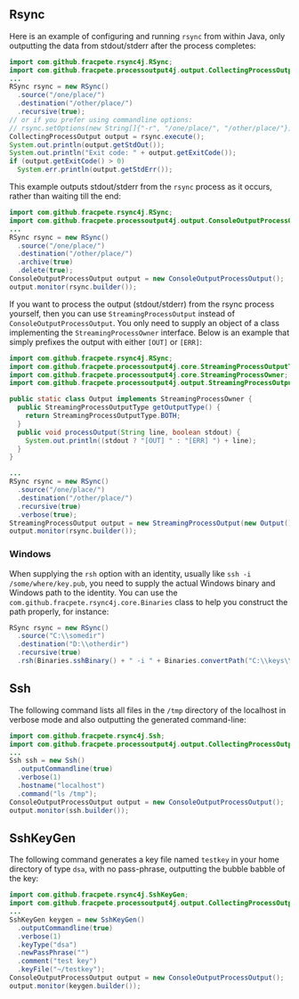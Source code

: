 ## Rsync

Here is an example of configuring and running `rsync` from within Java, only 
outputting the data from stdout/stderr after the process completes: 

```java
import com.github.fracpete.rsync4j.RSync;
import com.github.fracpete.processoutput4j.output.CollectingProcessOutput;
...
RSync rsync = new RSync()
  .source("/one/place/")
  .destination("/other/place/")
  .recursive(true);
// or if you prefer using commandline options:
// rsync.setOptions(new String[]{"-r", "/one/place/", "/other/place/"});
CollectingProcessOutput output = rsync.execute();
System.out.println(output.getStdOut());
System.out.println("Exit code: " + output.getExitCode());
if (output.getExitCode() > 0)
  System.err.println(output.getStdErr());
```

This example outputs stdout/stderr from the `rsync` process as it occurs, 
rather than waiting till the end:

```java
import com.github.fracpete.rsync4j.RSync;
import com.github.fracpete.processoutput4j.output.ConsoleOutputProcessOutput;
...
RSync rsync = new RSync()
  .source("/one/place/")
  .destination("/other/place/")
  .archive(true)
  .delete(true);
ConsoleOutputProcessOutput output = new ConsoleOutputProcessOutput();
output.monitor(rsync.builder());
```

If you want to process the output (stdout/stderr) from the rsync process
yourself, then you can use `StreamingProcessOutput` instead of 
`ConsoleOutputProcessOutput`. You only need to supply an object of a class
implementing the `StreamingProcessOwner` interface. Below is an example
that simply prefixes the output with either `[OUT]` or `[ERR]`: 

```java
import com.github.fracpete.rsync4j.RSync;
import com.github.fracpete.processoutput4j.core.StreamingProcessOutputType;
import com.github.fracpete.processoutput4j.core.StreamingProcessOwner;
import com.github.fracpete.processoutput4j.output.StreamingProcessOutput;

public static class Output implements StreamingProcessOwner {
  public StreamingProcessOutputType getOutputType() {
    return StreamingProcessOutputType.BOTH;
  }
  public void processOutput(String line, boolean stdout) {
    System.out.println((stdout ? "[OUT] " : "[ERR] ") + line);
  }
}

...
RSync rsync = new RSync()
  .source("/one/place/")
  .destination("/other/place/")
  .recursive(true)
  .verbose(true);
StreamingProcessOutput output = new StreamingProcessOutput(new Output());
output.monitor(rsync.builder());
```

### Windows

When supplying the `rsh` option with an identity, usually like `ssh -i /some/where/key.pub`, 
you need to supply the actual Windows binary and Windows path to the identity.
You can use the `com.github.fracpete.rsync4j.core.Binaries` class to help you
construct the path properly, for instance: 

```java
RSync rsync = new RSync()
  .source("C:\\somedir")
  .destination("D:\\otherdir")
  .recursive(true)
  .rsh(Binaries.sshBinary() + " -i " + Binaries.convertPath("C:\\keys\\mykey.pub"));
```


## Ssh

The following command lists all files in the `/tmp` directory of the localhost
in verbose mode and also outputting the generated command-line:

```java
import com.github.fracpete.rsync4j.Ssh;
import com.github.fracpete.processoutput4j.output.CollectingProcessOutput;
...
Ssh ssh = new Ssh()
  .outputCommandline(true)
  .verbose(1)
  .hostname("localhost")
  .command("ls /tmp");
ConsoleOutputProcessOutput output = new ConsoleOutputProcessOutput();
output.monitor(ssh.builder());
```

## SshKeyGen

The following command generates a key file named `testkey` in your home 
directory of type `dsa`, with no pass-phrase, outputting the bubble babble 
of the key:

```java
import com.github.fracpete.rsync4j.SshKeyGen;
import com.github.fracpete.processoutput4j.output.CollectingProcessOutput;
...
SshKeyGen keygen = new SshKeyGen()
  .outputCommandline(true)
  .verbose(1)
  .keyType("dsa")
  .newPassPhrase("")
  .comment("test key")
  .keyFile("~/testkey");
ConsoleOutputProcessOutput output = new ConsoleOutputProcessOutput();
output.monitor(keygen.builder());
```

